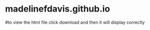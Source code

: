# madelinefdavis.github.io
#to view the html file click download and then it will display correctly
